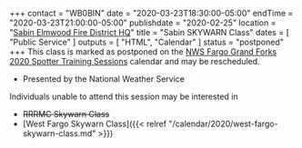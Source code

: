 +++
contact = "WB0BIN"
date = "2020-03-23T18:30:00-05:00"
endTime = "2020-03-23T21:00:00-05:00"
publishdate = "2020-02-25"
location = "[Sabin Elmwood Fire District HQ](/places/sabin-elmwood-fire-district-headquarters)"
title = "Sabin SKYWARN Class"
dates = [ "Public Service" ]
outputs = [ "HTML", "Calendar" ]
status = "postponed"
+++
This class is marked as postponed on the [NWS Fargo Grand Forks 2020 Spotter
Training Sessions](https://www.weather.gov/fgf/skywarn) calendar and
may be rescheduled.

* Presented by the National Weather Service

Individuals unable to attend this session may be interested in

* <del>RRRMC Skywarn Class</del>
* [West Fargo Skywarn Class]({{< relref "/calendar/2020/west-fargo-skywarn-class.md" >}})
